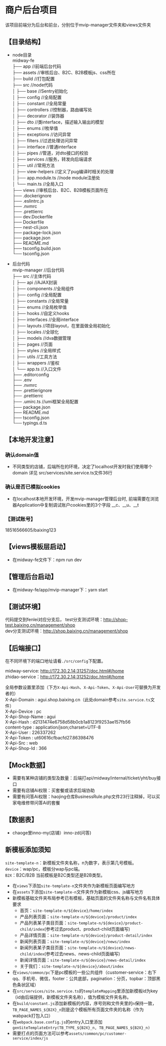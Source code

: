 # 商户后台项目
该项目前端分为后台和前台，分别位于mvip-manager文件夹和views文件夹

## 【目录结构】
- node目录  
midway-fe  
├── app                             //前端后台代码  
├── assets                          //审核后台、B2C、B2B模板js、css所在  
├── build                           //打包配置  
├── src                             //node代码  
│   ├── base                        //Sentry初始化  
│   ├── config                      //全局配置  
│   ├── constant                    //全局常量  
│   ├── controllers                 //控制器，路由编写处  
│   ├── decorator                   //装饰器  
│   ├── dto                         //类interface，描述输入输出的模型  
│   ├── enums                       //枚举值  
│   ├── exceptions                  //访问异常  
│   ├── filters                     //过滤处理访问异常  
│   ├── interface                   //普通interface  
│   ├── pipes                       //管道，对dto接口的校验  
│   ├── services                    //服务，转发向后端请求  
│   ├── util                        //常用方法  
│   ├── view-helpers                //定义了pug编译时相关的处理  
│   ├── app.module.ts               //node module注册处  
│   └── main.ts                     //全局入口  
├── views                           //审核后台、B2C、B2B模板页面所在  
├── .dockerignore  
├── .eslintrc.js  
├── .nvmrc  
├── .prettierrc  
├── dev.Dockerfile  
├── Dockerfile  
├── nest-cli.json  
├── package-lock.json  
├── package.json  
├── README.md  
├── tsconfig.build.json  
└── tsconfig.json  

- 后台代码  
mvip-manager                        //后台代码  
├── src                             //主体代码  
│   ├── api                         //AJAX封装  
│   ├── components                  //全局组件  
│   ├── config                      //全局配置  
│   ├── constants                   //全局常量  
│   ├── enums                       //全局枚举值  
│   ├── hooks                       //自定义hooks  
│   ├── interfaces                  //全局interface  
│   ├── layouts                     //项目layout，在里面做全局初始化  
│   ├── locales                     //全球化  
│   ├── models                      //dva数据管理  
│   ├── pages                       //页面  
│   ├── styles                      //全局样式  
│   ├── utils                       //工具方法  
│   ├── wrappers                    //鉴权  
│   └── app.ts                      //入口文件  
├── .editorconfig    
├── .env  
├── .nvmrc  
├── .prettierignore  
├── .prettierrc  
├── .umirc.ts                       //umi框架全局配置  
├── package.json  
├── README.md  
├── tsconfig.json  
└── typings.d.ts  

## 【本地开发注意】

### 确认domain值
 - 不同类型的店铺，后端所在的环境，决定了localhost开发时我们使用哪个domain
详见 src/services/site.service.ts文件36行

### 确认是否已模拟cookies
 - 在localhost本地开发环境，开发mvip-manager管理后台时, 前端需要在浏览器Application中复制调试账户cookies里的3个字段
__c、__u、__t

### 【测试账号】
18516566605/baixing123

## 【views模板层启动】
- 在midway-fe文件下：npm run dev

## 【管理后台启动】
- 在midway-fe/app/mvip-manager下：yarn start

## 【测试环境】
代码提交到fenlei对应分支后，
test分支测试环境：http://shop-test.baixing.cn/management/shop  
dev分支测试环境：http://shop.baixing.cn/management/shop

## 【后端接口】
在不同环境下的端口地址请看`./src/config`下配置。

midway-service: http://172.30.2.14:31257/doc.html#/home  
zhidao-service：http://172.30.2.14:31252/doc.html#/home  

全局参数设置里添加（下方`X-Api-Hash`、`X-Api-Token`、`X-Api-User`可替换为开发者的）  
X-Api-Domain : agui.shop.baixing.cn（此处domain参考`site.service.ts`文件）  
X-Api-Device : pc  
X-Api-Shop-Name : agui  
X-Api-Hash  : d2131474e6758d58b0cb1a8123f9253ae157fb56  
content-type  :  application/json;charset=UTF-8  
X-Api-User : 226337262  
X-Api-Token : ut60616cfbacfd27.86398476  
X-Api-Src : web  
X-Api-Shop-Id : 366  

## 【Mock数据】
- 需要有某种店铺的类型及数量：后端打api/midway/internal/ticket/yht/buy接口
- 需要有店铺Ai权限：买套餐或请求后端协助
- 需要有问答Ai权限：haojing仓库BusinessRule.php文件23行注释掉，可以买家电维修带问答Ai的套餐

## 【数据表】
- chaoge里inno-my(店铺）inno-zd(问答)

## 新模板添加须知
`site-template-n`：新模板文件夹名称，n为数字，表示第几号模板。  
`device`：wap/pc，模板分wap与pc端。  
`B2X`：B2C/B2B 当前模板是B2C类型还是B2B类型。  
- 在`views`下添加`site-template-n`文件夹作为新模板页面编写地方
- 在`assets`下添加`site-tamplate-n`文件夹作为新模板css、js编写地方
- 新模板基础文件夹布局参考已有模板，基础页面的文件夹名称与文件名有具体要求
  * 首页：`site-template-n/${device}/home/index`
  * 产品列表页面：`site-template-n/${device}/product/index`
  * 产品列表某子类目页面：`site-template-n/${device}/product-child/index`(参考过去product、product-child页面编写)
  * 产品详情页面：`site-template-n/${device}/product-detail/index`
  * 新闻列表页面：`site-template-n/${device}/news/index`
  * 新闻列表某子类目页面：`site-template-n/${device}/news-child/index`(参考过去news、news-child页面编写)
  * 新闻详情页面：`site-template-n/${device}/news-detail/index`
  * 关于我们：`site-template-n/${device}/about/index`
- 在`views/common/pc`下是pc模板的一些公共组件（customer-service：右下qq、手机号、微信，footer：公共底部，pagination：分页，topbar：顶部黑色条状区域）
- 在`src/services/site.service.ts`的`templateMapping`里添加新模板id为key（id由后端提供，新模板文件夹名称），值为模板文件夹名称。
- 在`build/constant.js`添加新模板的内容，序号则和文件夹里的`n`保持一致，`TB_PAGE_NAMES_${B2X}_n`则是这个模板所有页面文件夹的名称（作为wabpack打包入口）
- 在`webpack.base.config.js`的entry入口里添加`genSiteTemplateEntry(TB_TYPE_${B2X}_n, TB_PAGE_NAMES_${B2X}_n)`
- 需要打点的页面方法可以参考`assets/common/pc/customer-service/index/js`
